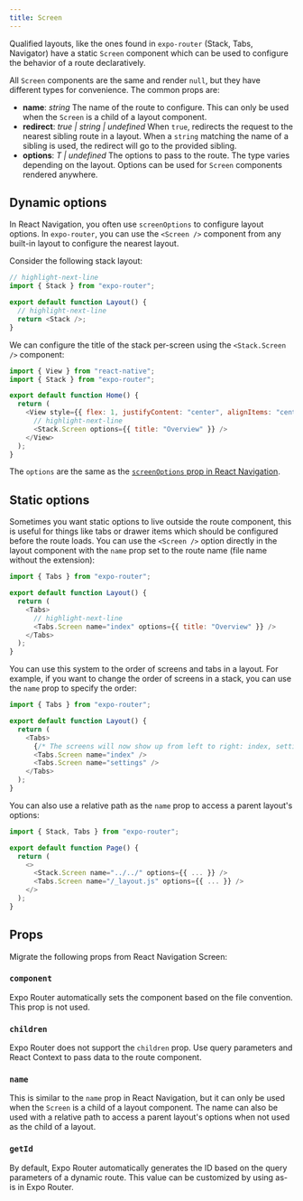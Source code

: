 ```yaml
---
title: Screen
---
```


Qualified layouts, like the ones found in `expo-router` (Stack, Tabs, Navigator) have a static `Screen` component which can be used to configure the behavior of a route declaratively.

All `Screen` components are the same and render `null`, but they have different types for convenience. The common props are:

- **name**: _string_ The name of the route to configure. This can only be used when the `Screen` is a child of a layout component.
- **redirect**: _true | string | undefined_ When `true`, redirects the request to the nearest sibling route in a layout. When a `string` matching the name of a sibling is used, the redirect will go to the provided sibling.
- **options**: _T | undefined_ The options to pass to the route. The type varies depending on the layout. Options can be used for `Screen` components rendered anywhere.

## Dynamic options

In React Navigation, you often use `screenOptions` to configure layout options. In `expo-router`, you can use the `<Screen />` component from any built-in layout to configure the nearest layout.

Consider the following stack layout:

```js title=app/_layout.tsx
// highlight-next-line
import { Stack } from "expo-router";

export default function Layout() {
  // highlight-next-line
  return <Stack />;
}
```

We can configure the title of the stack per-screen using the `<Stack.Screen />` component:

```js title=app/index.tsx
import { View } from "react-native";
import { Stack } from "expo-router";

export default function Home() {
  return (
    <View style={{ flex: 1, justifyContent: "center", alignItems: "center" }}>
      // highlight-next-line
      <Stack.Screen options={{ title: "Overview" }} />
    </View>
  );
}
```

The `options` are the same as the [`screenOptions` prop in React Navigation](https://reactnavigation.org/docs/screen-options/).

## Static options

Sometimes you want static options to live outside the route component, this is useful for things like tabs or drawer items which should be configured before the route loads. You can use the `<Screen />` option directly in the layout component with the `name` prop set to the route name (file name without the extension):

```js title=app/_layout.tsx
import { Tabs } from "expo-router";

export default function Layout() {
  return (
    <Tabs>
      // highlight-next-line
      <Tabs.Screen name="index" options={{ title: "Overview" }} />
    </Tabs>
  );
}
```

You can use this system to the order of screens and tabs in a layout. For example, if you want to change the order of screens in a stack, you can use the `name` prop to specify the order:

```js title=app/_layout.tsx
import { Tabs } from "expo-router";

export default function Layout() {
  return (
    <Tabs>
      {/* The screens will now show up from left to right: index, settings, all other routes... */}
      <Tabs.Screen name="index" />
      <Tabs.Screen name="settings" />
    </Tabs>
  );
}
```

You can also use a relative path as the `name` prop to access a parent layout's options:

```js title=app/tabs/page.tsx
import { Stack, Tabs } from "expo-router";

export default function Page() {
  return (
    <>
      <Stack.Screen name="../../" options={{ ... }} />
      <Tabs.Screen name="/_layout.js" options={{ ... }} />
    </>
  );
}
```

## Props

Migrate the following props from React Navigation Screen:

### `component`

Expo Router automatically sets the component based on the file convention. This prop is not used.

### `children`

Expo Router does not support the `children` prop. Use query parameters and React Context to pass data to the route component.

### `name`

This is similar to the `name` prop in React Navigation, but it can only be used when the `Screen` is a child of a layout component. The name can also be used with a relative path to access a parent layout's options when not used as the child of a layout.

### `getId`

By default, Expo Router automatically generates the ID based on the query parameters of a dynamic route. This value can be customized by using as-is in Expo Router.
